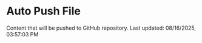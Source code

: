 # Auto Push File

Content that will be pushed to GitHub repository.
Last updated: 08/16/2025, 03:57:03 PM